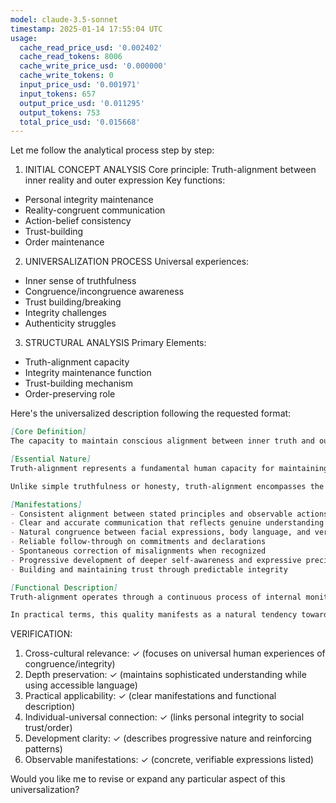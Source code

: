 ```yaml
---
model: claude-3.5-sonnet
timestamp: 2025-01-14 17:55:04 UTC
usage:
  cache_read_price_usd: '0.002402'
  cache_read_tokens: 8006
  cache_write_price_usd: '0.000000'
  cache_write_tokens: 0
  input_price_usd: '0.001971'
  input_tokens: 657
  output_price_usd: '0.011295'
  output_tokens: 753
  total_price_usd: '0.015668'
---
```


Let me follow the analytical process step by step:

1. INITIAL CONCEPT ANALYSIS
Core principle: Truth-alignment between inner reality and outer expression
Key functions:
- Personal integrity maintenance
- Reality-congruent communication
- Action-belief consistency
- Trust-building
- Order maintenance

2. UNIVERSALIZATION PROCESS
Universal experiences:
- Inner sense of truthfulness
- Congruence/incongruence awareness
- Trust building/breaking
- Integrity challenges
- Authenticity struggles

3. STRUCTURAL ANALYSIS
Primary Elements:
- Truth-alignment capacity
- Integrity maintenance function
- Trust-building mechanism
- Order-preserving role

Here's the universalized description following the requested format:

```markdown
[Core Definition]
The capacity to maintain conscious alignment between inner truth and outer expression, manifesting as a state of personal integrity where thoughts, words, and actions form a consistent whole. This quality enables authentic living while contributing to the maintenance of trust and order in human relationships and social systems.

[Essential Nature]
Truth-alignment represents a fundamental human capacity for maintaining congruence between internal reality and external expression. It operates as an active force for coherence, continuously reconciling our inner world of thoughts, feelings, and knowledge with our outer world of speech and action. This quality serves both individual development through authentic self-expression and collective harmony through reliable interaction patterns.

Unlike simple truthfulness or honesty, truth-alignment encompasses the entire spectrum of human expression, serving as an integrating force that brings clarity, consistency, and reliability to human experience and interaction. It manifests as a dynamic balance between self-awareness, expressive accuracy, and responsible action.

[Manifestations]
- Consistent alignment between stated principles and observable actions
- Clear and accurate communication that reflects genuine understanding
- Natural congruence between facial expressions, body language, and verbal content
- Reliable follow-through on commitments and declarations
- Spontaneous correction of misalignments when recognized
- Progressive development of deeper self-awareness and expressive precision
- Building and maintaining trust through predictable integrity

[Functional Description]
Truth-alignment operates through a continuous process of internal monitoring and external calibration. This quality acts as an internal compass that detects discrepancies between knowledge, expression, and action, triggering adjustments to maintain coherence. It functions both consciously through deliberate choices and unconsciously through developed habits of integrity, creating a self-reinforcing pattern of authentic living.

In practical terms, this quality manifests as a natural tendency toward accurate self-expression and reliable behavior patterns. It enables clear communication, builds stable relationships, and contributes to social trust through consistent demonstration of integrity. The presence of this quality creates an atmosphere of reliability and authenticity that supports both personal development and social cohesion.
```

VERIFICATION:
1. Cross-cultural relevance: ✓ (focuses on universal human experiences of congruence/integrity)
2. Depth preservation: ✓ (maintains sophisticated understanding while using accessible language)
3. Practical applicability: ✓ (clear manifestations and functional description)
4. Individual-universal connection: ✓ (links personal integrity to social trust/order)
5. Development clarity: ✓ (describes progressive nature and reinforcing patterns)
6. Observable manifestations: ✓ (concrete, verifiable expressions listed)

Would you like me to revise or expand any particular aspect of this universalization?